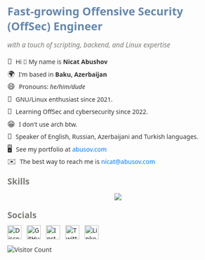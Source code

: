 <div class="profile-header">
  <h1 class="profile-title">Fast-growing Offensive Security (OffSec) Engineer</h1>
  <p class="profile-subtitle"><em>with a touch of scripting, backend, and Linux expertise</em></p>
</div>

<ul class="profile-info">
  <li><span class="emoji">👀</span> Hi 👋 My name is <strong>Nicat Abushov</strong></li>
  <li><span class="emoji">🌍</span> I'm based in <strong>Baku, Azerbaijan</strong></li>
  <li><span class="emoji">😄</span> Pronouns: <em>he/him/dude</em></li>
  <li><span class="emoji">💌</span> GNU/Linux enthusiast since 2021.</li>
  <li><span class="emoji">🎯</span> Learning OffSec and cybersecurity since 2022.</li>
  <li><span class="emoji">😁</span> I don't use arch btw.</li>
  <li><span class="emoji">🧠</span> Speaker of English, Russian, Azerbaijani and Turkish languages.</li>
  <li><span class="emoji">🖥️</span> See my portfolio at <a href="abusov.com" class="profile-link">abusov.com</a></li>
  <li><span class="emoji">✉️</span> The best way to reach me is <a href="mailto:nicat@abusov.com" class="profile-link">nicat@abusov.com</a></li>
</ul>

<h2 class="section-title">Skills</h2>
<p align="center">
  <a href="https://skillicons.dev">
    <img src="https://skillicons.dev/icons?i=github,py,html,css,js,wordpress,vscode,ps,ai,figma,linux,md,windows,sublime,powershell,notion,linkedin,kali,discord,debian&theme=light&perline=10" />
  </a>
</p>

<h2 class="section-title">Socials</h2>
<div class="social-icons">
  <a href="https://discord.com/users/abusoww" target="_blank" rel="noreferrer">
    <img src="https://raw.githubusercontent.com/danielcranney/readme-generator/main/public/icons/socials/discord-dark.svg" width="32" height="32" alt="Discord" />
  </a>
  <a href="https://www.github.com/abusoww" target="_blank" rel="noreferrer">
    <img src="https://raw.githubusercontent.com/danielcranney/readme-generator/main/public/icons/socials/github-dark.svg" width="32" height="32" alt="GitHub" />
  </a>
  <a href="https://instagram.com/nicat.abushov" target="_blank" rel="noreferrer">
    <img src="https://raw.githubusercontent.com/danielcranney/readme-generator/main/public/icons/socials/instagram-dark.svg" width="32" height="32" alt="Instagram" />
  </a>
  <a href="https://twitter.com/abusoww" target="_blank" rel="noreferrer">
    <img src="https://raw.githubusercontent.com/danielcranney/readme-generator/main/public/icons/socials/twitter-dark.svg" width="32" height="32" alt="Twitter" />
  </a>
  <a href="https://www.linkedin.com/in/nicatabushov/" target="_blank" rel="noreferrer">
    <img src="https://raw.githubusercontent.com/danielcranney/readme-generator/main/public/icons/socials/linkedin-dark.svg" width="32" height="32" alt="LinkedIn" />
  </a>
</div>

<style>
  body {
    font-family: 'Segoe UI', Tahoma, Geneva, Verdana, sans-serif; /* Modern font */
    color: #333; /* Default text color */
  }

  .profile-header {
    text-align: left;
    margin-bottom: 15px;
  }

  .profile-title {
    font-size: 1.8em;
    font-weight: 700; /* Bold (stronger than "bold") */
    color: #6588ac; /* Darker title color */
    margin-bottom: 5px;
  }

  .profile-subtitle {
    font-size: 1.1em;
    font-style: italic; /* Italic subtitle */
    color: #7d7c76;
  }

  .profile-info {
    list-style-type: none;
    padding: 0;
    line-height: 1.4;
    font-size: 1em;
  }

  .profile-info li {
    margin-bottom: 5px;
  }

  .section-title {
    font-size: 1.4em;
    font-weight: 600; /* Slightly less bold */
    margin-top: 20px;
    margin-bottom: 10px;
    color: #7d7c76; /* Darker section title */
  }

  .social-icons {
    display: flex;
    align-items: center;
  }

  .social-icons a {
    margin-right: 12px;
    transition: transform 0.3s ease;
  }

  .social-icons a:hover {
    transform: scale(1.1);
  }

  a.profile-link {
    color: #007bff; /* Blue link color */
    text-decoration: none;
    font-weight: 500; /* Semi-bold links */
  }

  a.profile-link:hover {
    text-decoration: underline;
  }

  .emoji {
    font-size: 1.2em;
    margin-right: 5px;
  }
</style>

<p align="left">
  <img src="https://komarev.com/ghpvc/?username=abusowwK09&color=green&style=for-the-badge&label=VISITOR+COUNT&base=301" alt="Visitor Count" />
</p>
